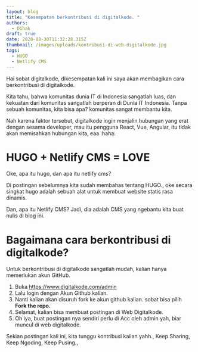 ```yaml
---
layout: blog
title: "Kesempatan berkontribusi di digitalkode. "
authors:
  - Dihak
draft: true
date: 2020-08-30T11:32:28.315Z
thumbnail: /images/uploads/kontribusi-di-web-digitalkode.jpg
tags:
  - HUGO
  - Netlify CMS
---
```

Hai sobat digitalkode, dikesempatan kali ini saya akan membagikan cara berkontribusi di digitalkode.

Kita tahu, bahwa komunitas dunia IT di Indonesia sangatlah luas, dan kekuatan dari komunitas sangatlah berperan di Dunia IT Indonesia. Tanpa sebuah komunitas, kita bisa apa? komunitas sangat membantu kita.

Nah karena faktor tersebut, digitalkode ingin menjalin hubungan yang erat dengan sesama developer, mau itu pengguna React, Vue, Angular, itu tidak akan memisahkan hubungan kita, eaa :haha:

# HUGO + Netlify CMS = LOVE

Oke, apa itu hugo, dan apa itu netlify cms?

Di postingan sebelumnya kita sudah membahas tentang HUGO., oke secara singkat hugo adalah sebuah alat untuk membuat website statis rasa dinamis.

Dan, apa itu Netlify CMS? Jadi, dia adalah CMS yang ngebantu kita buat nulis di blog ini.

# Bagaimana cara berkontribusi di digitalkode?

Untuk berkontribusi di digitalkode sangatlah mudah, kalian hanya memerlukan akun GitHub.

1. Buka <https://www.digitalkode.com/admin>
2. Lalu login dengan Akun Github kalian.
3. Nanti kalian akan disuruh fork ke akun github kalian. sobat bisa pilih **Fork the repo.**
4. Selamat, kalian bisa membuat postingan di Web Digitalkode.
5. Oh iya, buat postingan nya sendiri perlu di Acc oleh admin yah, biar muncul di web digitalkode.

Sekian postingan kali ini, kita tunggu kontribusi kalian yahh., Keep Sharing, Keep Ngoding, Keep Pusing.,